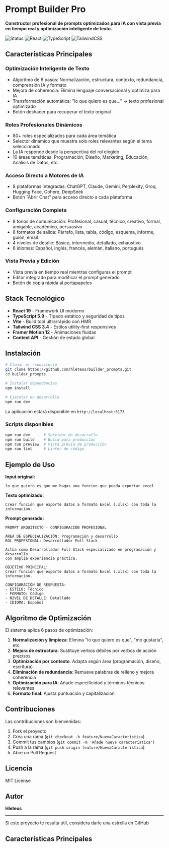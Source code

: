 # Prompt Builder Pro

**Constructor profesional de prompts optimizados para IA con vista previa en tiempo real y optimización inteligente de texto.**

![Status](https://img.shields.io/badge/Status-Production%20Ready-brightgreen)
![React](https://img.shields.io/badge/React-19-blue)
![TypeScript](https://img.shields.io/badge/TypeScript-5.9-blue)
![TailwindCSS](https://img.shields.io/badge/TailwindCSS-3.4-cyan)

## Características Principales

### Optimización Inteligente de Texto
- Algoritmo de 6 pasos: Normalización, estructura, contexto, redundancia, comprensión IA y formato
- Mejora de coherencia: Elimina lenguaje conversacional y optimiza para IA
- Transformación automática: "lo que quiero es que..." → texto profesional optimizado
- Botón deshacer para recuperar el texto original

### Roles Profesionales Dinámicos
- 80+ roles especializados para cada área temática
- Selector dinámico que muestra solo roles relevantes según el tema seleccionado
- La IA responde desde la perspectiva del rol elegido
- 10 áreas temáticas: Programación, Diseño, Marketing, Educación, Análisis de Datos, etc.

### Acceso Directo a Motores de IA
- 8 plataformas integradas: ChatGPT, Claude, Gemini, Perplexity, Groq, Hugging Face, Cohere, DeepSeek
- Botón "Abrir Chat" para acceso directo a cada plataforma

### Configuración Completa
- 8 tonos de comunicación: Profesional, casual, técnico, creativo, formal, amigable, académico, persuasivo
- 8 formatos de salida: Párrafo, lista, tabla, código, esquema, informe, guión, email
- 4 niveles de detalle: Básico, intermedio, detallado, exhaustivo
- 6 idiomas: Español, inglés, francés, alemán, italiano, portugués

### Vista Previa y Edición
- Vista previa en tiempo real mientras configuras el prompt
- Editor integrado para modificar el prompt generado
- Botón de copia rápida al portapapeles

## Stack Tecnológico

- **React 19** - Framework UI moderno
- **TypeScript 5.9** - Tipado estático y seguridad de tipos
- **Vite** - Build tool ultrarrápido con HMR
- **Tailwind CSS 3.4** - Estilos utility-first responsivos
- **Framer Motion 12** - Animaciones fluidas
- **Context API** - Gestión de estado global

## Instalación

```bash
# Clonar el repositorio
git clone https://github.com/hleteos/builder_prompts.git
cd builder_prompts

# Instalar dependencias
npm install

# Ejecutar en desarrollo
npm run dev
```

La aplicación estará disponible en `http://localhost:5173`

### Scripts disponibles

```bash
npm run dev      # Servidor de desarrollo
npm run build    # Build para producción
npm run preview  # Vista previa de producción
npm run lint     # Linter de código
```

## Ejemplo de Uso

**Input original:**
```
lo que quiero es que me hagas una funcion que pueda exportar excel
```

**Texto optimizado:**
```
Crear función que exporte datos a formato Excel (.xlsx) con toda la información.
```

**Prompt generado:**
```
PROMPT ARQUITECTO - CONFIGURACIÓN PROFESIONAL

ÁREA DE ESPECIALIZACIÓN: Programación y desarrollo
ROL PROFESIONAL: Desarrollador Full Stack

Actúa como Desarrollador Full Stack especializado en programación y desarrollo 
con amplia experiencia práctica.

OBJETIVO PRINCIPAL:
Crear función que exporte datos a formato Excel (.xlsx) con toda la información.

CONFIGURACIÓN DE RESPUESTA:
- ESTILO: Técnico
- FORMATO: Código
- NIVEL DE DETALLE: Detallado
- IDIOMA: Español
```

## Algoritmo de Optimización

El sistema aplica 6 pasos de optimización:

1. **Normalización y limpieza**: Elimina "lo que quiero es que", "me gustaría", etc.
2. **Mejora de estructura**: Sustituye verbos débiles por verbos de acción precisos
3. **Optimización por contexto**: Adapta según área (programación, diseño, escritura)
4. **Eliminación de redundancia**: Remueve palabras de relleno y mejora coherencia
5. **Optimización para IA**: Añade especificidad y términos técnicos relevantes
6. **Formato final**: Ajusta puntuación y capitalización

## Contribuciones

Las contribuciones son bienvenidas:

1. Fork el proyecto
2. Crea una rama (`git checkout -b feature/NuevaCaracteristica`)
3. Commit tus cambios (`git commit -m 'Añade nueva característica'`)
4. Push a la rama (`git push origin feature/NuevaCaracteristica`)
5. Abre un Pull Request

## Licencia

MIT License

## Autor

**Hleteos**

---

Si este proyecto te resulta útil, considera darle una estrella en GitHub


## Características Principales


